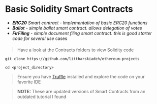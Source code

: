# **Basic Solidity Smart Contracts**



- ***ERC20** Smart contract  - Implementation of basic ERC20 functions*
- ***Ballot** - simple ballot smart contract. allows delegation of votes*
- ***FirFiling** - simple document filing smart contract. this is good starter code for several use* cases

#### 

> Have a look at the Contracts folders to view Solidity code 

```
git clone https://github.com/littbarskiadeh/ethereum-projects
```

```
cd <project_directory>
```



> Ensure you have [Truffle](https://www.trufflesuite.com/truffle) installed and explore the code on your favorite IDE

> **NOTE:** These are updated versions of Smart Contracts from an outdated tutorial I found


